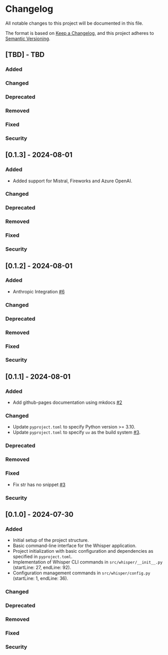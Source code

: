 # Changelog

All notable changes to this project will be documented in this file.

The format is based on [Keep a Changelog](https://keepachangelog.com/en/1.0.0/),
and this project adheres to [Semantic Versioning](https://semver.org/spec/v2.0.0.html).

## [TBD] - TBD

### Added

### Changed

### Deprecated

### Removed

### Fixed

### Security

## [0.1.3] - 2024-08-01

### Added

- Added support for Mistral, Fireworks and Azure OpenAI.

### Changed

### Deprecated

### Removed

### Fixed

### Security


## [0.1.2] - 2024-08-01

### Added

- Anthropic Integration [#6](https://github.com/syn54x/just-whisper/pull/6)

### Changed

### Deprecated

### Removed

### Fixed

### Security

## [0.1.1] - 2024-08-01

### Added

- Add github-pages documentation using mkdocs [#2](https://github.com/syn54x/just-whisper/pull/2)


### Changed

- Update `pyproject.toml` to specify Python version >= 3.10.
- Update `pyproject.toml` to specify `uv` as the build system [#3](https://github.com/syn54x/just-whisper/pull/3).

### Deprecated

### Removed

### Fixed

- Fix str has no snippet [#3](https://github.com/syn54x/just-whisper/issues/3)

### Security

## [0.1.0] - 2024-07-30

### Added

- Initial setup of the project structure.
- Basic command-line interface for the Whisper application.
- Project initialization with basic configuration and dependencies as specified in `pyproject.toml`.
- Implementation of Whisper CLI commands in `src/whisper/__init__.py` (startLine: 27, endLine: 92).
- Configuration management commands in `src/whisper/config.py` (startLine: 1, endLine: 36).

### Changed

### Deprecated

### Removed

### Fixed

### Security

